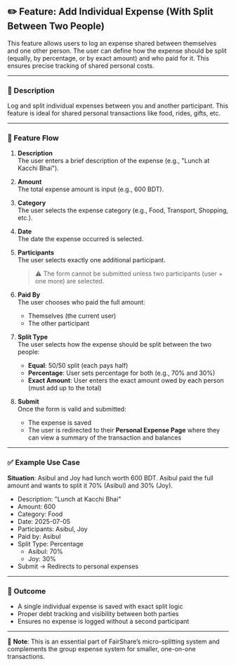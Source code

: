 ## ✏️ Feature: Add Individual Expense (With Split Between Two People)

This feature allows users to log an expense shared between themselves and one other person. The user can define how the expense should be split (equally, by percentage, or by exact amount) and who paid for it. This ensures precise tracking of shared personal costs.

---

### 📄 Description

Log and split individual expenses between you and another participant. This feature is ideal for shared personal transactions like food, rides, gifts, etc.

---

### 🧭 Feature Flow

1. **Description**  
   The user enters a brief description of the expense (e.g., "Lunch at Kacchi Bhai").

2. **Amount**  
   The total expense amount is input (e.g., 600 BDT).

3. **Category**  
   The user selects the expense category (e.g., Food, Transport, Shopping, etc.).

4. **Date**  
   The date the expense occurred is selected.

5. **Participants**  
   The user selects exactly one additional participant.

   > ⚠️ The form cannot be submitted unless two participants (user + one more) are selected.

6. **Paid By**  
   The user chooses who paid the full amount:

   - Themselves (the current user)
   - The other participant

7. **Split Type**  
   The user selects how the expense should be split between the two people:

   - **Equal**: 50/50 split (each pays half)
   - **Percentage**: User sets percentage for both (e.g., 70% and 30%)
   - **Exact Amount**: User enters the exact amount owed by each person (must add up to the total)

8. **Submit**  
   Once the form is valid and submitted:
   - The expense is saved
   - The user is redirected to their **Personal Expense Page** where they can view a summary of the transaction and balances

---

### ✅ Example Use Case

**Situation**: Asibul and Joy had lunch worth 600 BDT. Asibul paid the full amount and wants to split it 70% (Asibul) and 30% (Joy).

- Description: "Lunch at Kacchi Bhai"
- Amount: 600
- Category: Food
- Date: 2025-07-05
- Participants: Asibul, Joy
- Paid by: Asibul
- Split Type: Percentage
  - Asibul: 70%
  - Joy: 30%
- Submit → Redirects to personal expenses

---

### 🎯 Outcome

- A single individual expense is saved with exact split logic
- Proper debt tracking and visibility between both parties
- Ensures no expense is logged without a second participant

---

📘 **Note**: This is an essential part of FairShare’s micro-splitting system and complements the group expense system for smaller, one-on-one transactions.

